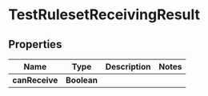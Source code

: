 

# TestRulesetReceivingResult


## Properties

| Name | Type | Description | Notes |
|------------ | ------------- | ------------- | -------------|
|**canReceive** | **Boolean** |  |  |



